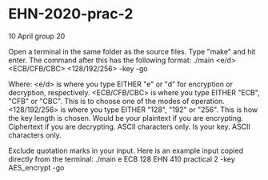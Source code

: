 # EHN-2020-prac-2

10 April group 20

Open a terminal in the same folder as the source files.
Type "make" and hit enter.
The command after this has the following format:
./main <e/d> <ECB/CFB/CBC> <128/192/256> <text string> -key <key string> -go

Where:
<e/d> is where you type EITHER "e" or "d" for encryption or decryption, respectively.
<ECB/CFB/CBC> is where you type EITHER "ECB", "CFB" or "CBC". This is to choose one of the modes of operation.
<128/192/256> is where you type EITHER "128", "192" or "256". This is how the key length is chosen.
<text string> Would be your plaintext if you are encrypting. Ciphertext if you are decrypting. ASCII characters only.
<key string> Is your key. ASCII characters only.
  
Exclude quotation marks in your input. Here is an example input copied directly from the terminal:
./main e ECB 128 EHN 410 practical 2 -key AES_encrypt -go
